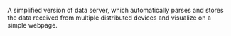 A simplified version of data server, which automatically parses and stores the data received from multiple distributed devices and visualize on a simple webpage.